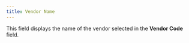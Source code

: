```yaml
---
title: Vendor Name
---
```



This field displays the name of the vendor selected in the **Vendor 
 Code** field.

